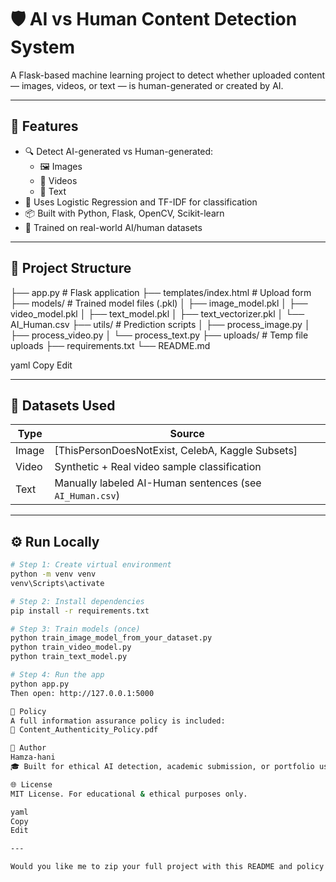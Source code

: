 # 🛡️ AI vs Human Content Detection System

A Flask-based machine learning project to detect whether uploaded content — images, videos, or text — is human-generated or created by AI.

---

## 🚀 Features

- 🔍 Detect AI-generated vs Human-generated:
  - 🖼 Images
  - 🎥 Videos
  - 📝 Text
- 🧠 Uses Logistic Regression and TF-IDF for classification
- 📦 Built with Python, Flask, OpenCV, Scikit-learn
- 🧪 Trained on real-world AI/human datasets

---

## 🧱 Project Structure

├── app.py # Flask application
├── templates/index.html # Upload form
├── models/ # Trained model files (.pkl)
│ ├── image_model.pkl
│ ├── video_model.pkl
│ ├── text_model.pkl
│ ├── text_vectorizer.pkl
│ └── AI_Human.csv
├── utils/ # Prediction scripts
│ ├── process_image.py
│ ├── process_video.py
│ └── process_text.py
├── uploads/ # Temp file uploads
├── requirements.txt
└── README.md

yaml
Copy
Edit

---

## 📂 Datasets Used

| Type   | Source |
|--------|--------|
| Image  | [ThisPersonDoesNotExist, CelebA, Kaggle Subsets] |
| Video  | Synthetic + Real video sample classification |
| Text   | Manually labeled AI-Human sentences (see `AI_Human.csv`) |

---

## ⚙️ Run Locally

```bash
# Step 1: Create virtual environment
python -m venv venv
venv\Scripts\activate

# Step 2: Install dependencies
pip install -r requirements.txt

# Step 3: Train models (once)
python train_image_model_from_your_dataset.py
python train_video_model.py
python train_text_model.py

# Step 4: Run the app
python app.py
Then open: http://127.0.0.1:5000

📜 Policy
A full information assurance policy is included:
📄 Content_Authenticity_Policy.pdf

📌 Author
Hamza-hani
🎓 Built for ethical AI detection, academic submission, or portfolio use.

🌐 License
MIT License. For educational & ethical purposes only.

yaml
Copy
Edit

---

Would you like me to zip your full project with this README and policy PDF included? ​:contentReference[oaicite:0]{index=0}
